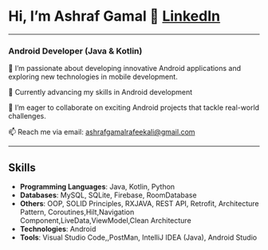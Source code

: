# Hi, I’m Ashraf Gamal 👋 [LinkedIn](https://www.linkedin.com/in/ashrafgamalg3/)

<hr>

### Android Developer (Java & Kotlin)

👀 I’m passionate about developing innovative Android applications and exploring new technologies in mobile development.

🌱 Currently advancing my skills in Android development 

💞️ I’m eager to collaborate on exciting Android projects that tackle real-world challenges.

📫 Reach me via email: [ashrafgamalrafeekali@gmail.com](mailto:ashrafgamalrafeekali@gmail.com)

---

## Skills
- **Programming Languages**: Java, Kotlin, Python
- **Databases**: MySQL, SQLite, Firebase, RoomDatabase
- **Others**: OOP, SOLID Principles, RXJAVA, REST API, Retrofit, Architecture Pattern, Coroutines,Hilt,Navigation Component,LiveData,ViewModel,Clean Architecture
- **Technologies**: Android
- **Tools**: Visual Studio Code,,PostMan, IntelliJ IDEA (Java), Android Studio

